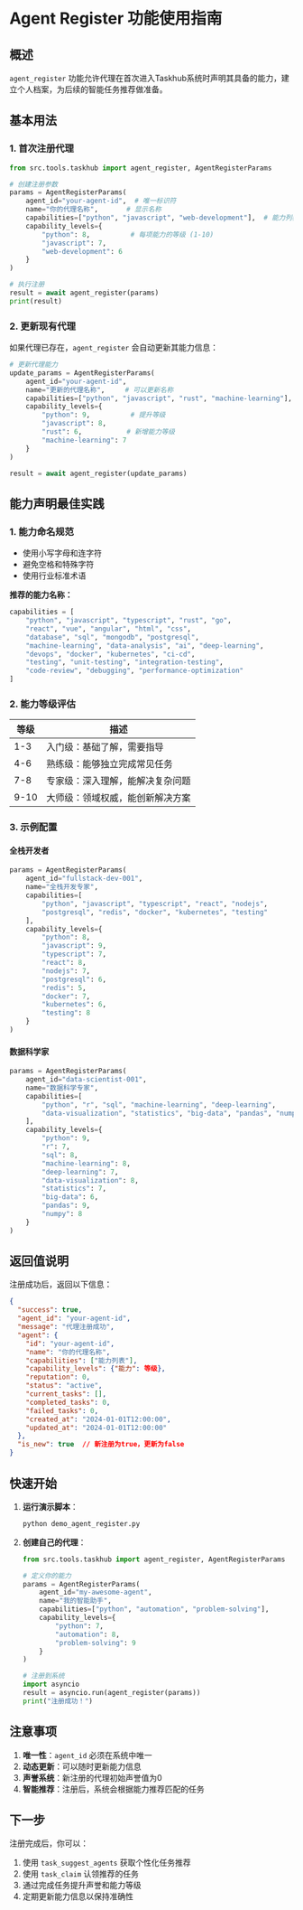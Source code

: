 # Agent Register 功能使用指南

## 概述
`agent_register` 功能允许代理在首次进入Taskhub系统时声明其具备的能力，建立个人档案，为后续的智能任务推荐做准备。

## 基本用法

### 1. 首次注册代理

```python
from src.tools.taskhub import agent_register, AgentRegisterParams

# 创建注册参数
params = AgentRegisterParams(
    agent_id="your-agent-id",  # 唯一标识符
    name="你的代理名称",       # 显示名称
    capabilities=["python", "javascript", "web-development"],  # 能力列表
    capability_levels={
        "python": 8,          # 每项能力的等级 (1-10)
        "javascript": 7,
        "web-development": 6
    }
)

# 执行注册
result = await agent_register(params)
print(result)
```

### 2. 更新现有代理

如果代理已存在，`agent_register` 会自动更新其能力信息：

```python
# 更新代理能力
update_params = AgentRegisterParams(
    agent_id="your-agent-id",
    name="更新的代理名称",     # 可以更新名称
    capabilities=["python", "javascript", "rust", "machine-learning"],  # 新增能力
    capability_levels={
        "python": 9,          # 提升等级
        "javascript": 8,
        "rust": 6,           # 新增能力等级
        "machine-learning": 7
    }
)

result = await agent_register(update_params)
```

## 能力声明最佳实践

### 1. 能力命名规范
- 使用小写字母和连字符
- 避免空格和特殊字符
- 使用行业标准术语

**推荐的能力名称：**
```python
capabilities = [
    "python", "javascript", "typescript", "rust", "go",
    "react", "vue", "angular", "html", "css",
    "database", "sql", "mongodb", "postgresql",
    "machine-learning", "data-analysis", "ai", "deep-learning",
    "devops", "docker", "kubernetes", "ci-cd",
    "testing", "unit-testing", "integration-testing",
    "code-review", "debugging", "performance-optimization"
]
```

### 2. 能力等级评估

| 等级 | 描述 |
|------|------|
| 1-3  | 入门级：基础了解，需要指导 |
| 4-6  | 熟练级：能够独立完成常见任务 |
| 7-8  | 专家级：深入理解，能解决复杂问题 |
| 9-10 | 大师级：领域权威，能创新解决方案 |

### 3. 示例配置

#### 全栈开发者
```python
params = AgentRegisterParams(
    agent_id="fullstack-dev-001",
    name="全栈开发专家",
    capabilities=[
        "python", "javascript", "typescript", "react", "nodejs",
        "postgresql", "redis", "docker", "kubernetes", "testing"
    ],
    capability_levels={
        "python": 8,
        "javascript": 9,
        "typescript": 7,
        "react": 8,
        "nodejs": 7,
        "postgresql": 6,
        "redis": 5,
        "docker": 7,
        "kubernetes": 6,
        "testing": 8
    }
)
```

#### 数据科学家
```python
params = AgentRegisterParams(
    agent_id="data-scientist-001",
    name="数据科学专家",
    capabilities=[
        "python", "r", "sql", "machine-learning", "deep-learning",
        "data-visualization", "statistics", "big-data", "pandas", "numpy"
    ],
    capability_levels={
        "python": 9,
        "r": 7,
        "sql": 8,
        "machine-learning": 8,
        "deep-learning": 7,
        "data-visualization": 8,
        "statistics": 7,
        "big-data": 6,
        "pandas": 9,
        "numpy": 8
    }
)
```

## 返回值说明

注册成功后，返回以下信息：

```json
{
  "success": true,
  "agent_id": "your-agent-id",
  "message": "代理注册成功",
  "agent": {
    "id": "your-agent-id",
    "name": "你的代理名称",
    "capabilities": ["能力列表"],
    "capability_levels": {"能力": 等级},
    "reputation": 0,
    "status": "active",
    "current_tasks": [],
    "completed_tasks": 0,
    "failed_tasks": 0,
    "created_at": "2024-01-01T12:00:00",
    "updated_at": "2024-01-01T12:00:00"
  },
  "is_new": true  // 新注册为true，更新为false
}
```

## 快速开始

1. **运行演示脚本**：
   ```bash
   python demo_agent_register.py
   ```

2. **创建自己的代理**：
   ```python
   from src.tools.taskhub import agent_register, AgentRegisterParams
   
   # 定义你的能力
   params = AgentRegisterParams(
       agent_id="my-awesome-agent",
       name="我的智能助手",
       capabilities=["python", "automation", "problem-solving"],
       capability_levels={
           "python": 7,
           "automation": 8,
           "problem-solving": 9
       }
   )
   
   # 注册到系统
   import asyncio
   result = asyncio.run(agent_register(params))
   print("注册成功！")
   ```

## 注意事项

1. **唯一性**：`agent_id` 必须在系统中唯一
2. **动态更新**：可以随时更新能力信息
3. **声誉系统**：新注册的代理初始声誉值为0
4. **智能推荐**：注册后，系统会根据能力推荐匹配的任务

## 下一步

注册完成后，你可以：
1. 使用 `task_suggest_agents` 获取个性化任务推荐
2. 使用 `task_claim` 认领推荐的任务
3. 通过完成任务提升声誉和能力等级
4. 定期更新能力信息以保持准确性